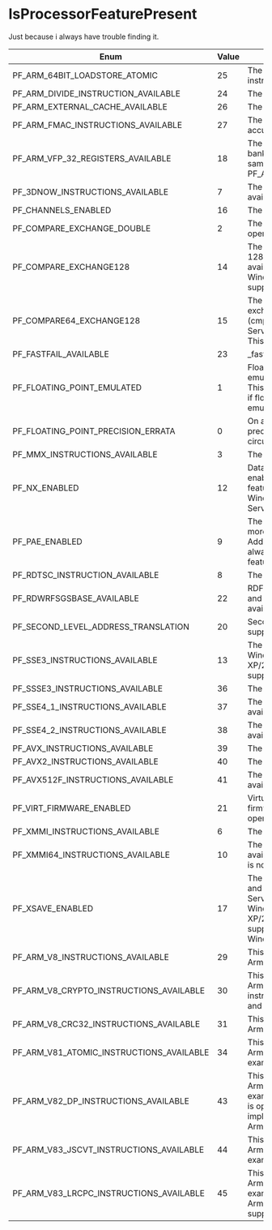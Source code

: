 # IsProcessorFeaturePresent

Just because i always have trouble finding it.

| Enum                   | Value | Meaning                                                           |
|------------------------|--|-------------------------------------------------------------------|
| PF_ARM_64BIT_LOADSTORE_ATOMIC | 25 | The 64-bit load/store atomic instructions are available.          |
| PF_ARM_DIVIDE_INSTRUCTION_AVAILABLE | 24 | The divide instructions are available.                            |
| PF_ARM_EXTERNAL_CACHE_AVAILABLE | 26 | The external cache is available.                                  |
| PF_ARM_FMAC_INSTRUCTIONS_AVAILABLE | 27 | The floating-point multiply-accumulate instruction is available.  |
| PF_ARM_VFP_32_REGISTERS_AVAILABLE | 18 | The VFP/Neon: 32 x 64bit register bank is present. This flag has the same meaning as PF_ARM_VFP_EXTENDED_REGISTERS. |
| PF_3DNOW_INSTRUCTIONS_AVAILABLE| 7| The 3D-Now instruction set is available.|
| PF_CHANNELS_ENABLED| 16| The processor channels are enabled.|
| PF_COMPARE_EXCHANGE_DOUBLE| 2| The atomic compare and exchange operation (cmpxchg) is available.|
| PF_COMPARE_EXCHANGE128| 14| The atomic compare and exchange 128-bit operation (cmpxchg16b) is available. Windows Server 2003 and Windows XP/2000:  This feature is not supported.|
| PF_COMPARE64_EXCHANGE128| 15| The atomic compare 64 and exchange 128-bit operation (cmp8xchg16) is available. Windows Server 2003 and Windows XP/2000:  This feature is not supported.|
| PF_FASTFAIL_AVAILABLE| 23| _fastfail() is available.|
| PF_FLOATING_POINT_EMULATED| 1| Floating-point operations are emulated using a software emulator. This function returns a nonzero value if floating-point operations are emulated; otherwise, it returns zero.|
| PF_FLOATING_POINT_PRECISION_ERRATA| 0| On a Pentium, a floating-point precision error can occur in rare circumstances.|
| PF_MMX_INSTRUCTIONS_AVAILABLE| 3| The MMX instruction set is available.|
| PF_NX_ENABLED| 12| Data execution prevention is enabled.Windows XP/2000:  This feature is not supported until Windows XP with SP2 and Windows Server 2003 with SP1.|
| PF_PAE_ENABLED| 9| The processor is PAE-enabled. For more information, see Physical Address Extension.All x64 processors always return a nonzero value for this feature.|
| PF_RDTSC_INSTRUCTION_AVAILABLE| 8| The RDTSC instruction is available.|
| PF_RDWRFSGSBASE_AVAILABLE| 22| RDFSBASE, RDGSBASE, WRFSBASE, and WRGSBASE instructions are available.|
| PF_SECOND_LEVEL_ADDRESS_TRANSLATION| 20| Second Level Address Translation is supported by the hardware.|
| PF_SSE3_INSTRUCTIONS_AVAILABLE| 13| The SSE3 instruction set is available. Windows Server 2003 and Windows XP/2000:  This feature is not supported.|
| PF_SSSE3_INSTRUCTIONS_AVAILABLE| 36| The SSSE3 instruction set is available.|
| PF_SSE4_1_INSTRUCTIONS_AVAILABLE| 37| The SSE4_1 instruction set is available.|
| PF_SSE4_2_INSTRUCTIONS_AVAILABLE| 38| The SSE4_2 instruction set is available.|
| PF_AVX_INSTRUCTIONS_AVAILABLE| 39| The AVX instruction set is available.|
| PF_AVX2_INSTRUCTIONS_AVAILABLE| 40| The AVX2 instruction set is available.|
| PF_AVX512F_INSTRUCTIONS_AVAILABLE| 41| The AVX512F instruction set is available.|
| PF_VIRT_FIRMWARE_ENABLED| 21| Virtualization is enabled in the firmware and made available by the operating system.|
| PF_XMMI_INSTRUCTIONS_AVAILABLE| 6| The SSE instruction set is available.|
| PF_XMMI64_INSTRUCTIONS_AVAILABLE| 10| The SSE2 instruction set is available.Windows 2000:  This feature is not supported.|
| PF_XSAVE_ENABLED| 17| The processor implements the XSAVE and XRSTOR instructions.Windows Server 2008, Windows Vista, Windows Server 2003 and Windows XP/2000:  This feature is not supported until Windows 7 and Windows Server 2008 R2.|
| PF_ARM_V8_INSTRUCTIONS_AVAILABLE| 29| This Arm processor implements the Arm v8 instructions set.|
| PF_ARM_V8_CRYPTO_INSTRUCTIONS_AVAILABLE| 30| This Arm processor implements the Arm v8 extra cryptographic instructions (for example, AES, SHA1 and SHA2).|
| PF_ARM_V8_CRC32_INSTRUCTIONS_AVAILABLE| 31| This Arm processor implements the Arm v8 extra CRC32 instructions.|
| PF_ARM_V81_ATOMIC_INSTRUCTIONS_AVAILABLE| 34| This Arm processor implements the Arm v8.1 atomic instructions (for example, CAS, SWP).|
| PF_ARM_V82_DP_INSTRUCTIONS_AVAILABLE| 43| This Arm processor implements the Arm v8.2 DP instructions (for example, SDOT, UDOT). This feature is optional in Arm v8.2 implementations and mandatory in Arm v8.4 implementations.|
| PF_ARM_V83_JSCVT_INSTRUCTIONS_AVAILABLE| 44| This Arm processor implements the Arm v8.3 JSCVT instructions (for example, FJCVTZS).|
| PF_ARM_V83_LRCPC_INSTRUCTIONS_AVAILABLE| 45| This Arm processor implements the Arm v8.3 LRCPC instructions (for example, LDAPR). Note that certain Arm v8.2 CPUs may optionally support the LRCPC instructions.|

